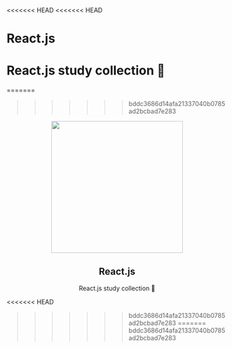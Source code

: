 <<<<<<< HEAD
<<<<<<< HEAD
# React.js

React.js study collection 🚀
=======
=======
>>>>>>> bddc3686d14afa21337040b0785ad2bcbad7e283
<p align="center">
  <img src="https://user-images.githubusercontent.com/110442250/229817929-a8eb15bd-fe79-46fb-b2a5-2b51c2de4344.png" height="300">
  <h2 align="center">React.js</h2>
  <p align="center">React.js study collection 🚀<p>
  
  </p>
</p>





<<<<<<< HEAD
>>>>>>> bddc3686d14afa21337040b0785ad2bcbad7e283
=======
>>>>>>> bddc3686d14afa21337040b0785ad2bcbad7e283
